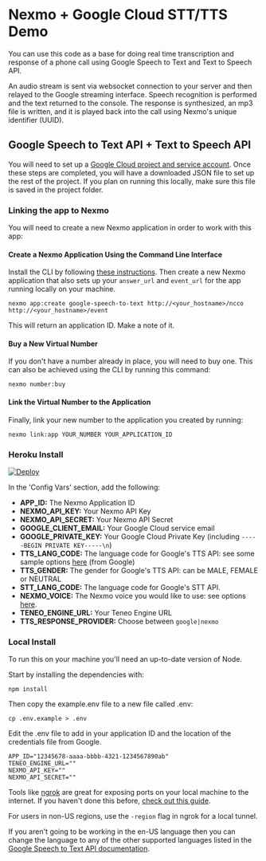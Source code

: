 # Nexmo + Google Cloud STT/TTS Demo 

You can use this code as a base for doing real time transcription and response of a phone call using Google Speech to Text and Text to Speech API.

An audio stream is sent via websocket connection to your server and then relayed to the Google streaming interface. Speech recognition is performed and the text returned to the console. The response is synthesized, an mp3 file is written, and it is played back into the call using Nexmo's unique identifier (UUID).

## Google Speech to Text API + Text to Speech API
You will need to set up a [Google Cloud project and service account](https://cloud.google.com/speech-to-text/docs/quickstart-client-libraries). Once these steps are completed, you will have a downloaded JSON file to set up the rest of the project. If you plan on running this locally, make sure this file is saved in the project folder.

### Linking the app to Nexmo
You will need to create a new Nexmo application in order to work with this app:

#### Create a Nexmo Application Using the Command Line Interface

Install the CLI by following [these instructions](https://github.com/Nexmo/nexmo-cli#installation). Then create a new Nexmo application that also sets up your `answer_url` and `event_url` for the app running locally on your machine.

```
nexmo app:create google-speech-to-text http://<your_hostname>/ncco http://<your_hostname>/event
```

This will return an application ID. Make a note of it.

#### Buy a New Virtual Number
If you don't have a number already in place, you will need to buy one. This can also be achieved using the CLI by running this command:

```
nexmo number:buy
```

#### Link the Virtual Number to the Application
Finally, link your new number to the application you created by running:

```
nexmo link:app YOUR_NUMBER YOUR_APPLICATION_ID
```

### Heroku Install

[![Deploy](https://www.herokucdn.com/deploy/button.svg?classes=noborder)](https://heroku.com/deploy?template=https://github.com/a-hoffmann/nexmo-audio-streaming/tree/heroku)

In the 'Config Vars' section, add the following:
* **APP_ID:** The Nexmo Application ID
* **NEXMO_API_KEY:** Your Nexmo API Key
* **NEXMO_API_SECRET:** Your Nexmo API Secret
* **GOOGLE_CLIENT_EMAIL:** Your Google Cloud service email
* **GOOGLE_PRIVATE_KEY:** Your Google Cloud Private Key (including `-----BEGIN PRIVATE KEY-----\n`)
* **TTS_LANG_CODE:** The language code for Google's TTS API: see some sample options [here](https://cloud.google.com/text-to-speech/docs/voices) (from Google)
* **TTS_GENDER:** The gender for Google's TTS API: can be MALE, FEMALE or NEUTRAL
* **STT_LANG_CODE:** The language code for Google's STT API.
* **NEXMO_VOICE:** The Nexmo voice you would like to use: see options [here](https://developer.nexmo.com/voice/voice-api/guides/text-to-speech#voice-names). 
* **TENEO_ENGINE_URL:** Your Teneo Engine URL
* **TTS_RESPONSE_PROVIDER:** Choose between `google|nexmo`

### Local Install

To run this on your machine you'll need an up-to-date version of Node.

Start by installing the dependencies with:

```
npm install
```

Then copy the example.env file to a new file called .env:

```
cp .env.example > .env
```

Edit the .env file to add in your application ID and the location of the credentials file from Google.

```
APP_ID="12345678-aaaa-bbbb-4321-1234567890ab"
TENEO_ENGINE_URL=""
NEXMO_API_KEY=""
NEXMO_API_SECRET=""
```

Tools like [ngrok](https://ngrok.com/) are great for exposing ports on your local machine to the internet. If you haven't done this before, [check out this guide](https://www.nexmo.com/blog/2017/07/04/local-development-nexmo-ngrok-tunnel-dr/).

For users in non-US regions, use the `-region` flag in ngrok for a local tunnel.

If you aren't going to be working in the en-US language then you can change the language to any of the other supported languages listed in the [Google Speech to Text API documentation](https://cloud.google.com/speech-to-text/docs/languages).